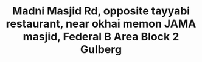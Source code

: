 ---
title: "Madni Masjid Rd, opposite tayyabi restaurant, near okhai memon JAMA masjid, Federal B Area Block 2 Gulberg"
url: /khrchy/madni-masjid-rd-opposite-tayyabi-restaurant-near-okhai-memon-jama-masjid-federal-b-area-block-2-gulberg/
shop: Kosmetik
---